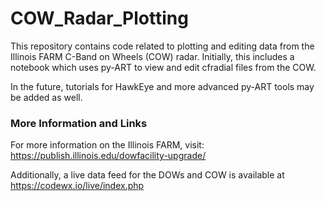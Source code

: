 # COW_Radar_Plotting

This repository contains code related to plotting and editing data from the Illinois FARM C-Band on Wheels (COW) radar. Initially, this includes a notebook which uses py-ART to view and edit cfradial files from the COW.

In the future, tutorials for HawkEye and more advanced py-ART tools may be added as well.

### More Information and Links

For more information on the Illinois FARM, visit: https://publish.illinois.edu/dowfacility-upgrade/

Additionally, a live data feed for the DOWs and COW is available at https://codewx.io/live/index.php
